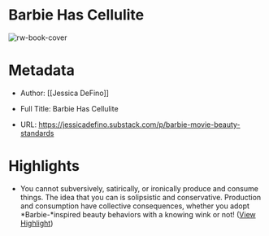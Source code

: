 # Barbie Has Cellulite

![rw-book-cover](https://substackcdn.com/image/fetch/w_1200,h_600,c_fill,f_jpg,q_auto:good,fl_progressive:steep,g_auto/https%3A%2F%2Fsubstack-post-media.s3.amazonaws.com%2Fpublic%2Fimages%2F2cbfc7b7-f5de-4891-9ecb-08a82204373a_1456x745.jpeg)

# Metadata
- Author: [[Jessica DeFino]]
- Full Title: Barbie Has Cellulite

- URL: https://jessicadefino.substack.com/p/barbie-movie-beauty-standards

# Highlights
- You cannot subversively, satirically, or ironically produce and consume things. The idea that you can is solipsistic and conservative. Production and consumption have collective consequences, whether you adopt *Barbie-*inspired beauty behaviors with a knowing wink or not! ([View Highlight](https://read.readwise.io/read/01h62z557f6d18r4mznpjyczej))
